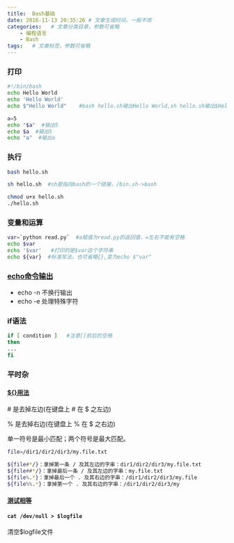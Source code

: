 ```yaml
---
title:  Bash基础
date: 2016-11-13 20:35:26 # 文章生成时间，一般不改
categories:   # 文章分类目录，参数可省略
    - 编程语言
    - Bash
tags:   # 文章标签，参数可省略
---
```

### 打印
```bash
#!/bin/bash
echo Hello World
echo 'Hello World'
echo $"Hello World"    #bash hello.sh输出Hello World,sh hello.sh输出$Hello World

a=5
echo "$a"  #输出5
echo $a  #输出5
echo "a"  #输出a
```
<!--more-->

### 执行
```bash
bash hello.sh

sh hello.sh  #sh是指向bash的一个链接，/bin.sh->bash

chmod u+x hello.sh
./hello.sh
```
### 变量和运算
```bash
var=`python read.py`  #a赋值为read.py的返回值，=左右不能有空格
echo $var
echo '$var'   #打印的是$var这个字符串
echo ${var}  #标准写法，也可省略{},变为echo $"var"
```

### [echo命令输出](http://blog.sina.com.cn/s/blog_4da051a6010184uk.html)
* echo -n 不换行输出
* echo -e 处理特殊字符

### if语法
``` bash
if [ condition ]   #注意[]前后的空格
then
...
fi

```



### 平时杂
#### [${}用法](http://unixboy.iteye.com/blog/499329)
\# 是去掉左边(在键盘上 # 在 $ 之左边)

% 是去掉右边(在键盘上 % 在 $ 之右边)

单一符号是最小匹配；两个符号是最大匹配。
``` bash
file=/dir1/dir2/dir3/my.file.txt

${file#*/}：拿掉第一条 / 及其左边的字串：dir1/dir2/dir3/my.file.txt
${file##*/}：拿掉最后一条 / 及其左边的字串：my.file.txt
${file%.*}：拿掉最后一个 . 及其右边的字串：/dir1/dir2/dir3/my.file
${file%%.*}：拿掉第一个 . 及其右边的字串：/dir1/dir2/dir3/my
```

#### [测试相等](http://blog.sina.com.cn/s/blog_605f5b4f01013lui.html)

#### `cat /dev/null > $logfile`
清空$logfile文件





